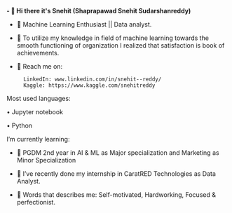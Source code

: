 **- 👋 Hi there it's Snehit (Shaprapawad Snehit Sudarshanreddy)**

- 💞️ Machine Learning Enthusiast || Data analyst.

- 👀 To utilize my knowledge in field of machine learning towards the smooth functioning of organization I realized that satisfaction is book of achievements. 


- 👀 Reach me on:

		LinkedIn: www.linkedin.com/in/snehit--reddy/
		Kaggle: https://www.kaggle.com/snehitreddy

Most used languages:

•	Jupyter notebook

•	Python



I’m currently learning:  

- 🌱 PGDM 2nd year in AI & ML as Major specialization and Marketing as Minor Specialization


- 💞️ I’ve recently done my internship in CaratRED Technologies as Data Analyst.


- 👀 Words that describes me: Self-motivated, Hardworking, Focused & perfectionist.

